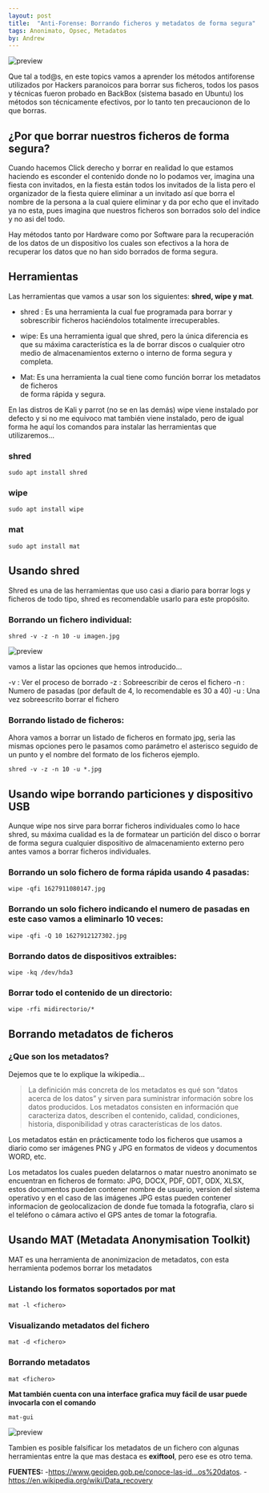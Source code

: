 ```yaml
---
layout: post
title:  "Anti-Forense: Borrando ficheros y metadatos de forma segura"
tags: Anonimato, Opsec, Metadatos
by: Andrew
---
```


![preview](https://i.ibb.co/TL3VZDQ/DELETE.png)

Que tal a tod@s, en este topics vamos a aprender los métodos antiforense utilizados por Hackers
paranoicos para borrar sus ficheros, todos los pasos y técnicas fueron probado en BackBox (sistema basado en Ubuntu)
los métodos son técnicamente efectivos, por lo tanto ten precaucionon de lo que borras.

## ¿Por que borrar nuestros ficheros de forma segura?

Cuando hacemos Click derecho y borrar en realidad lo que estamos haciendo es esconder el contenido donde
no lo podamos ver, imagina una fiesta con invitados, en la fiesta están todos los invitados de la lista pero
el organizador de la fiesta quiere eliminar a un invitado así que borra el nombre de la persona a la cual quiere
eliminar y da por echo que el invitado ya no esta, pues imagina que nuestros ficheros son borrados solo del indice
y no asi del todo.

Hay métodos tanto por Hardware como por Software para la recuperación de los datos de un dispositivo
los cuales son efectivos a la hora de recuperar los datos que no han sido borrados de forma segura.

## Herramientas

Las herramientas que vamos a usar son los siguientes: **shred, wipe y mat**.

- shred : Es una herramienta la cual fue programada para borrar y sobrescribir ficheros
		  haciéndolos totalmente irrecuperables.

- wipe: Es una herramienta igual que shred, pero la única diferencia es que su máxima 
	    característica es la de borrar discos o cualquier otro medio de almacenamientos 
	   	externo o interno de forma segura y completa.

- Mat: Es una herramienta la cual tiene como función borrar los metadatos de ficheros 	
	   de forma rápida y segura.

En las distros de Kali y parrot (no se en las demás) wipe viene instalado por defecto y si no me equivoco mat
también viene instalado, pero de igual forma he aquí los comandos para instalar las herramientas que utilizaremos…


### shred

```sudo apt install shred```

### wipe

```sudo apt install wipe```

### mat

```sudo apt install mat```

## Usando shred

Shred es una de las herramientas que uso casi a diario para borrar logs y ficheros de todo tipo, shred
es recomendable usarlo para este propósito.

### Borrando un fichero individual:

```shred -v -z -n 10 -u imagen.jpg```

![preview](https://i.ibb.co/JKkkZ1p/Captura-de-pantalla-2021-08-02-00-16-32.png)


vamos a listar las opciones que hemos introducido…

-v : Ver el proceso de borrado
-z : Sobreescribir de ceros el fichero
-n : Numero de pasadas (por default de 4, lo recomendable es 30 a 40)
-u : Una vez sobreescrito borrar el fichero

### Borrando listado de ficheros:

Ahora vamos a borrar un listado de ficheros en formato jpg, seria las mismas opciones pero le pasamos
como parámetro el asterisco seguido de un punto y el nombre del formato de los ficheros ejemplo.

```shred -v -z -n 10 -u *.jpg```

## Usando wipe borrando particiones y dispositivo USB

Aunque wipe nos sirve para borrar ficheros individuales como lo hace shred, su máxima cualidad es la de
formatear un partición del disco o borrar de forma segura cualquier dispositivo de almacenamiento externo
pero antes vamos a borrar ficheros individuales.

### Borrando un solo fichero de forma rápida usando 4 pasadas:

```wipe -qfi 1627911080147.jpg```

### Borrando un solo fichero indicando el numero de pasadas en este caso vamos a eliminarlo 10 veces:

```wipe -qfi -Q 10 1627912127302.jpg```

### Borrando datos de dispositivos extraibles:

```wipe -kq /dev/hda3```

### Borrar todo el contenido de un directorio:
```wipe -rfi midirectorio/*```

## Borrando metadatos de ficheros

### ¿Que son los metadatos?

Dejemos que te lo explique la wikipedia…

>La definición más concreta de los metadatos es qué son “datos acerca de los datos” y sirven para
suministrar información sobre los datos producidos. Los metadatos consisten en información que
caracteriza datos, describen el contenido, calidad, condiciones, historia, disponibilidad y otras
características de los datos.

Los metadatos están en prácticamente todo los ficheros que usamos a diario como ser imágenes PNG
y JPG en formatos de videos y documentos WORD, etc.

Los metadatos los cuales pueden delatarnos o matar nuestro anonimato se encuentran en ficheros de
formato: JPG, DOCX, PDF, ODT, ODX, XLSX, estos documentos pueden contener nombre de usuario, version
del sistema operativo y en el caso de las imágenes JPG estas pueden contener informacion de geolocalizacion
de donde fue tomada la fotografia, claro si el teléfono o cámara activo el GPS antes de tomar la fotografia.

## Usando MAT (Metadata Anonymisation Toolkit)

MAT es una herramienta de anonimizacion de metadatos, con esta herramienta podemos borrar los metadatos

### Listando los formatos soportados por mat
```mat -l <fichero>```

### Visualizando metadatos del fichero 
```mat -d <fichero>```

### Borrando metadatos
```mat <fichero>```

**Mat también cuenta con una interface grafica muy fácil de usar puede invocarla con el comando**

```mat-gui```

![preview](https://i.ibb.co/C25W4yT/Captura-de-pantalla-2021-08-02-22-09-43.png)

Tambien es posible falsificar los metadatos de un fichero con algunas herramientas entre la que mas destaca
es **exiftool**, pero ese es otro tema.

**FUENTES:**
-https://www.geoidep.gob.pe/conoce-las-id...os%20datos.
-https://en.wikipedia.org/wiki/Data_recovery
